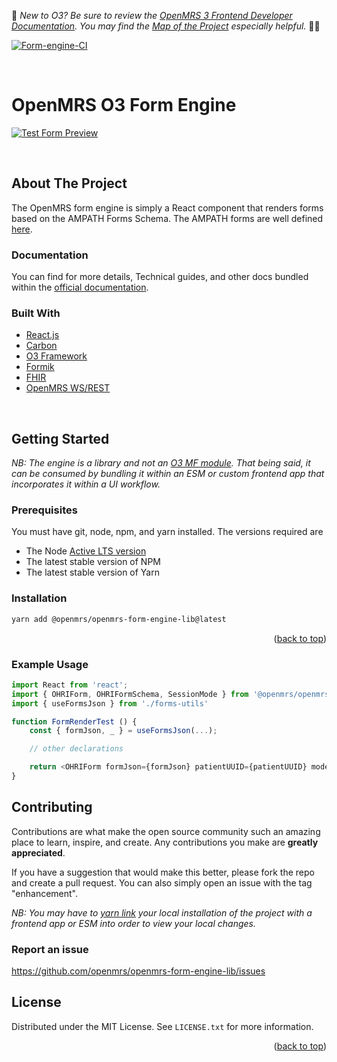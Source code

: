 <div id="top"></div>

:wave:	*New to O3? Be sure to review the [OpenMRS 3 Frontend Developer Documentation](https://openmrs.github.io/openmrs-esm-core/#/). You may find the [Map of the Project](https://openmrs.github.io/openmrs-esm-core/#/main/map) especially helpful.* :teacher:	

[![Form-engine-CI](https://github.com/UCSF-IGHS/openmrs-ohri-form-engine-lib/actions/workflows/node.js.yml/badge.svg)](https://github.com/UCSF-IGHS/openmrs-ohri-form-engine-lib/actions/workflows/node.js.yml)

<br/>

# OpenMRS O3 Form Engine

[<img src="src/readme/images/HTS-form-preview.png" alt="Test Form Preview" >](https://ohri.atlassian.net/wiki/spaces/HOME/pages/120684546/OHRI+Forms)

<br/>

## About The Project

The OpenMRS form engine is simply a React component that renders forms based on the AMPATH Forms Schema. The AMPATH forms are well defined [here](https://ampath-forms.vercel.app/).

### Documentation

You can find for more details, Technical guides, and other docs bundled within the [official documentation](https://ohri.atlassian.net/wiki/spaces/HOME/pages/120684546/OHRI+Forms).

### Built With


* [React.js](https://reactjs.org/)
* [Carbon](https://carbondesignsystem.com/)
* [O3 Framework](https://jquery.com)
* [Formik](https://formik.org/)
* [FHIR](https://om.rs/fhir)
* [OpenMRS WS/REST](https://wiki.openmrs.org/display/docs/REST+Web+Services+API+For+Clients)

<br>

## Getting Started

 *NB: The engine is a library and not an [O3 MF module](https://o3-dev.docs.openmrs.org/#/getting_started/tour). That being said, it can be consumed by bundling it within an ESM or custom frontend app that incorporates it within a UI workflow.*
### Prerequisites

You must have git, node, npm, and yarn installed. The versions required are
- The Node [Active LTS version](https://nodejs.org/en/about/releases/)
- The latest stable version of NPM
- The latest stable version of Yarn

### Installation

```bash
yarn add @openmrs/openmrs-form-engine-lib@latest
```

<p align="right">(<a href="#top">back to top</a>)</p>

### Example Usage

```javascript
import React from 'react';
import { OHRIForm, OHRIFormSchema, SessionMode } from '@openmrs/openmrs-form-engine-lib';
import { useFormsJson } from './forms-utils'

function FormRenderTest () {
    const { formJson, _ } = useFormsJson(...);

    // other declarations

    return <OHRIForm formJson={formJson} patientUUID={patientUUID} mode={SessionMode.ENTER} />;
}
```

## Contributing

Contributions are what make the open source community such an amazing place to learn, inspire, and create. Any contributions you make are **greatly appreciated**.

If you have a suggestion that would make this better, please fork the repo and create a pull request. You can also simply open an issue with the tag "enhancement".


*NB: You may have to [yarn link](https://classic.yarnpkg.com/en/docs/cli/link) your local installation of the project with a frontend app or ESM into order to view your local changes.*

### Report an issue
https://github.com/openmrs/openmrs-form-engine-lib/issues


<!-- LICENSE -->
## License

Distributed under the MIT License. See `LICENSE.txt` for more information.

<p align="right">(<a href="#top">back to top</a>)</p>
